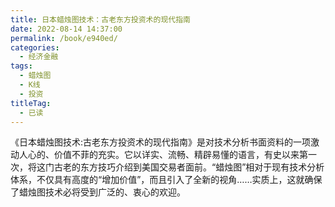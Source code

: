 ```yaml
---
title: 日本蜡烛图技术：古老东方投资术的现代指南
date: 2022-08-14 14:37:00
permalink: /book/e940ed/
categories:
  - 经济金融
tags:
  - 蜡烛图
  - K线
  - 投资
titleTag: 
  - 已读
---
```


《日本蜡烛图技术:古老东方投资术的现代指南》是对技术分析书面资料的一项激动人心的、价值不菲的充实。它以详实、流畅、精辟易懂的语言，有史以来第一次，将这门古老的东方技巧介绍到美国交易者面前。“蜡烛图”相对于现有技术分析体系，不仅具有高度的“增加价值”，而且引入了全新的视角……实质上，这就确保了蜡烛图技术必将受到广泛的、衷心的欢迎。

<!-- more -->

<BookShelf
album="https://cdn.staticaly.com/gh/jonsam-ng/image-hosting@master/oxygen-space/image.7i1uyb10wf00.webp"
:pages="356"
link="https://www.aliyundrive.com/s/EkB4TmMtyoj"
douban="https://book.douban.com/subject/1087737/"
author="（美）史蒂夫.尼森"
publisher="地震出版社"
intro="《日本蜡烛图技术:古老东方投资术的现代指南》是对技术分析书面资料的一项激动人心的、价值不菲的充实。它以详实、流畅、精辟易懂的语言，有史以来第一次，将这门古老的东方技巧介绍到美国交易者面前。“蜡烛图”相对于现有技术分析体系，不仅具有高度的“增加价值”，而且引入了全新的视角……实质上，这就确保了蜡烛图技术必将受到广泛的、衷心的欢迎。"
lang="中文"
/>

